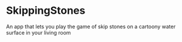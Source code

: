 # SkippingStones
An app that lets you play the game of skip stones on a cartoony water surface in your living room
